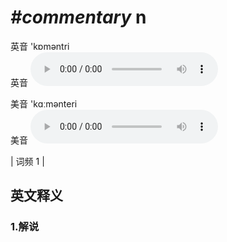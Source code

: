# ***\#commentary*** n
英音 'kɒməntri  
英音
<audio src="./media/commentary1.aac" controls="controls"></audio>

美音 'kɑːmənteri  
美音
<audio src="./media/commentary2.aac" controls="controls"></audio>



| 词频 1 |  

英文释义
---
### 1.**解说**  


